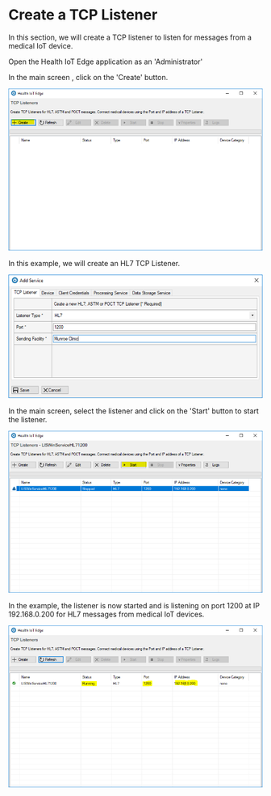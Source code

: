 # Create a TCP Listener

In this section, we will create a TCP listener to listen for messages from a medical IoT device.

Open the Health IoT Edge application as an 'Administrator'

In the main screen , click on the 'Create' button.

![](../.gitbook/assets/create-tcp-listener.PNG)

In this example, we will create an HL7 TCP Listener.

![](../.gitbook/assets/create-tcp-listener-hl7.PNG)

In the main screen, select the listener and click on the 'Start' button to start the listener.

![](../.gitbook/assets/create-tcp-listener-start.PNG)

In the example, the listener is now started and is listening on port 1200 at IP 192.168.0.200 for HL7 messages from medical IoT devices.

![](../.gitbook/assets/create-tcp-listener-started.PNG)






